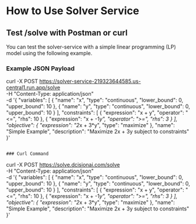 # How to Use Solver Service

## Test /solve with Postman or curl

You can test the solver-service with a simple linear programming (LP) model using the following example.

### Example JSON Payload

curl -X POST https://solver-service-219323644585.us-central1.run.app/solve \
       -H "Content-Type: application/json" \
       -d
'{
  "variables": [
    { "name": "x", "type": "continuous", "lower_bound": 0, "upper_bound": 10 },
    { "name": "y", "type": "continuous", "lower_bound": 0, "upper_bound": 10 }
  ],
  "constraints": [
    { "expression": "x + y", "operator": "<=", "rhs": 10 },
    { "expression": "x + -1*y", "operator": ">=", "rhs": 3 }
  ],
  "objective": {
    "expression": "2*x + 3*y",
    "type": "maximize"
  },
  "name": "Simple Example",
  "description": "Maximize 2x + 3y subject to constraints"
}'
```

### Curl Command

```
curl -X POST https://solve.dcisionai.com/solve \
  -H "Content-Type: application/json" \
  -d '{
    "variables": [
      { "name": "x", "type": "continuous", "lower_bound": 0, "upper_bound": 10 },
      { "name": "y", "type": "continuous", "lower_bound": 0, "upper_bound": 10 }
    ],
    "constraints": [
      { "expression": "x + y", "operator": "<=", "rhs": 10 },
      { "expression": "x + -1*y", "operator": ">=", "rhs": 3 }
    ],
    "objective": {
      "expression": "2*x + 3*y",
      "type": "maximize"
    },
    "name": "Simple Example",
    "description": "Maximize 2x + 3y subject to constraints"
  }'
``` 